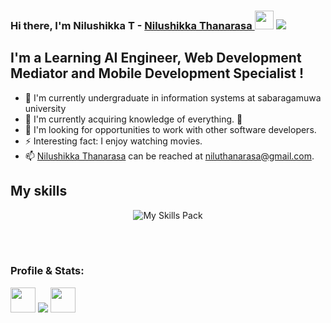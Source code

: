 ### Hi there, I'm Nilushikka  T - [ Nilushikka Thanarasa ](https://www.nilushikka.me) <img src="https://media.giphy.com/media/hvRJCLFzcasrR4ia7z/giphy.gif" width="30"> <img src="https://readme-typing-svg.herokuapp.com?font=Cookie&size=34&duration=8000&color=F7D594&center=true&vCenter=true&height=48&lines=University+Student;Frontend+developer;Artificial+Intelligence+Enthusiast">


## I'm a Learning AI Engineer, Web Development Mediator and Mobile Development Specialist !
- 🔭 I'm currently undergraduate in information systems at sabaragamuwa university
- 🌱 I'm currently acquiring knowledge of everything. 🤣
- 👯 I'm looking for opportunities to work with other software developers. 
- ⚡ Interesting fact: I enjoy watching movies. 
- 📫 [Nilushikka Thanarasa]() can be reached at niluthanarasa@gmail.com.


## My skills

<p align="center">
  <img align="center" alt="My Skills Pack" src="https://user-images.githubusercontent.com/59352357/123561040-c940e500-d7c3-11eb-9833-f970bae6535b.png" />
</p>

<br />
<br />

### Profile & Stats:
<img width="40px" padding-bottom=15px src="https://user-images.githubusercontent.com/59352357/123560294-f8088c80-d7be-11eb-9d14-69ab9fefe501.png" /> <img src="https://profile-counter.glitch.me/Lushikka/count.svg" /> <img width="40px" padding-bottom=15px src="https://user-images.githubusercontent.com/59352357/123560461-e4115a80-d7bf-11eb-9b67-a65f2d0d1f06.png" />


